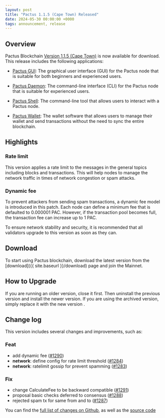 ```yaml
---
layout: post
title: "Pactus 1.1.5 (Cape Town) Released"
date: 2024-05-30 00:00:00 +0000
tags: announcement, release
---
```


## Overview

Pactus Blockchain [Version 1.1.5 (Cape Town)](https://github.com/pactus-project/pactus/releases/tag/v1.1.5)
is now available for download.
This release includes the following applications:

- [Pactus GUI](https://docs.pactus.org/get-started/pactus-gui/):
  The graphical user interface (GUI) for the Pactus node that is suitable
  for both beginners and experienced users.

- [Pactus Daemon](https://docs.pactus.org/get-started/pactus-daemon/):
  The command-line interface (CLI) for the Pactus node that is suitable for experienced users.

- [Pactus Shell](https://docs.pactus.org/tutorials/pactus-shell/):
  The command-line tool that allows users to interact with a Pactus node.

- [Pactus Wallet](https://docs.pactus.org/tutorials/pactus-wallet/):
  The wallet software that allows users to manage their wallet and send transactions
  without the need to sync the entire blockchain.

## Highlights

### Rate limit

This version applies a rate limit to the messages in the general topics including blocks and transactions.
This will help nodes to manage the network traffic in times of network congestion or spam attacks.

### Dynamic fee

To prevent attackers from sending spam transactions, a dynamic fee model is introduced in this patch.
Each node can define a minimum fee that is defaulted to 0.000001 PAC.
However, if the transaction pool becomes full, the transaction fee can increase up to 1 PAC.

To ensure network stability and security,
it is recommended that all validators upgrade to this version as soon as they can.

## Download

To start using Pactus blockchain, download the latest version from the [download]({{ site.baseurl }}/download)
page and join the Mainnet.

## How to Upgrade

If you are running an older version, close it first.
Then uninstall the previous version and install the newer version.
If you are using the archived version, simply replace it with the new version .

## Change log

This version includes several changes and improvements, such as:

### Feat

- add dynamic fee ([#1290](https://github.com/pactus-project/pactus/pull/1290))
- **network**: define config for rate limit threshold ([#1284](https://github.com/pactus-project/pactus/pull/1284))
- **network**: ratelimit gossip for prevent spamming ([#1283](https://github.com/pactus-project/pactus/pull/1283))

### Fix

- change CalculateFee to be backward compatible ([#1291](https://github.com/pactus-project/pactus/pull/1291))
- proposal basic checks deferred to consensus ([#1288](https://github.com/pactus-project/pactus/pull/1288))
- rejected spam tx for same from and to ([#1287](https://github.com/pactus-project/pactus/pull/1287))

You can find the [full list of changes on Github](https://github.com/pactus-project/pactus/compare/v1.1.4...v1.1.5),
as well as the [source code](https://github.com/pactus-project/pactus/releases/tag/v1.1.5)
